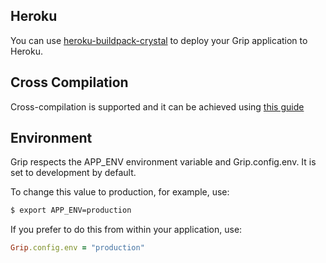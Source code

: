 ## Heroku

You can use [heroku-buildpack-crystal](https://github.com/crystal-lang/heroku-buildpack-crystal) to deploy your Grip application to Heroku.

## Cross Compilation

Cross-compilation is supported and it can be achieved using [this guide](http://crystal-lang.org/docs/syntax_and_semantics/cross-compilation.html)

## Environment

Grip respects the APP_ENV environment variable and Grip.config.env. It is set to development by default.

To change this value to production, for example, use:

```bash
$ export APP_ENV=production
```

If you prefer to do this from within your application, use:

```ruby
Grip.config.env = "production"
```
